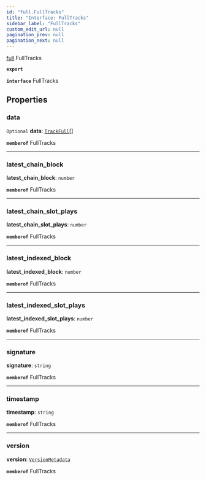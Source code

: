 ```yaml
---
id: "full.FullTracks"
title: "Interface: FullTracks"
sidebar_label: "FullTracks"
custom_edit_url: null
pagination_prev: null
pagination_next: null
---
```


[full](../namespaces/full.md).FullTracks

**`export`**

**`interface`** FullTracks

## Properties

### data

 `Optional` **data**: [`TrackFull`](full.TrackFull.md)[]

**`memberof`** FullTracks

___

### latest\_chain\_block

 **latest\_chain\_block**: `number`

**`memberof`** FullTracks

___

### latest\_chain\_slot\_plays

 **latest\_chain\_slot\_plays**: `number`

**`memberof`** FullTracks

___

### latest\_indexed\_block

 **latest\_indexed\_block**: `number`

**`memberof`** FullTracks

___

### latest\_indexed\_slot\_plays

 **latest\_indexed\_slot\_plays**: `number`

**`memberof`** FullTracks

___

### signature

 **signature**: `string`

**`memberof`** FullTracks

___

### timestamp

 **timestamp**: `string`

**`memberof`** FullTracks

___

### version

 **version**: [`VersionMetadata`](full.VersionMetadata.md)

**`memberof`** FullTracks
